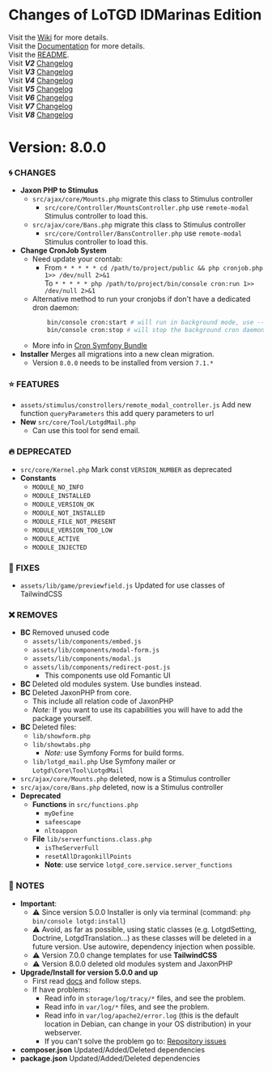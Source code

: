 # Changes of LoTGD IDMarinas Edition

Visit the [Wiki](https://github.com/idmarinas/lotgd-game/wiki) for more details.  
Visit the [Documentation](https://idmarinas.github.io/lotgd-game/) for more details.  
Visit the [README](https://github.com/idmarinas/lotgd-game/blob/migration/README.md).  
Visit **_V2_** [Changelog](https://github.com/idmarinas/lotgd-game/blob/migration/CHANGELOG-V2.md)  
Visit **_V3_** [Changelog](https://github.com/idmarinas/lotgd-game/blob/migration/CHANGELOG-V3.md)  
Visit **_V4_** [Changelog](https://github.com/idmarinas/lotgd-game/blob/migration/CHANGELOG-V4.md)  
Visit **_V5_** [Changelog](https://github.com/idmarinas/lotgd-game/blob/migration/CHANGELOG-V5.md)  
Visit **_V6_** [Changelog](https://github.com/idmarinas/lotgd-game/blob/migration/CHANGELOG-V6.md)  
Visit **_V7_** [Changelog](https://github.com/idmarinas/lotgd-game/blob/migration/CHANGELOG-V7.md)  
Visit **_V8_** [Changelog](https://github.com/idmarinas/lotgd-game/blob/migration/CHANGELOG-V8.md)  

# Version: 8.0.0

### :cyclone: CHANGES

-   **Jaxon PHP to Stimulus**
    -   `src/ajax/core/Mounts.php` migrate this class to Stimulus controller
        -   `src/core/Controller/MountsController.php` use `remote-modal` Stimulus controller to load this.
    -   `src/ajax/core/Bans.php` migrate this class to Stimulus controller
        -   `src/core/Controller/BansController.php` use `remote-modal` Stimulus controller to load this.
-   **Change CronJob System**
    -   Need update your crontab:
        -   From `* * * * * cd /path/to/project/public && php cronjob.php 1>> /dev/null 2>&1`  
            To `* * * * * php /path/to/project/bin/console cron:run 1>> /dev/null 2>&1`
    -   Alternative method to run your cronjobs if don't have a dedicated dron daemon:
        ```bash
            bin/console cron:start # will run in background mode, use --blocking to run in foreground
            bin/console cron:stop # will stop the background cron daemon
        ```
    -   More info in [Cron Symfony Bundle](https://github.com/Cron/Symfony-Bundle)
-   **Installer** Merges all migrations into a new clean migration.
    -   Version `8.0.0` needs to be installed from version `7.1.*`

### :star: FEATURES

-   `assets/stimulus/constrollers/remote_modal_controller.js` Add new function `queryParameters` this add query parameters to url
-   **New** `src/core/Tool/LotgdMail.php`
    -   Can use this tool for send email.

### :fire: DEPRECATED

-   `src/core/Kernel.php` Mark const `VERSION_NUMBER` as deprecated
-   **Constants**
    -   `MODULE_NO_INFO`
    -   `MODULE_INSTALLED`
    -   `MODULE_VERSION_OK`
    -   `MODULE_NOT_INSTALLED`
    -   `MODULE_FILE_NOT_PRESENT`
    -   `MODULE_VERSION_TOO_LOW`
    -   `MODULE_ACTIVE`
    -   `MODULE_INJECTED`

### :wrench: FIXES

-   `assets/lib/game/previewfield.js` Updated for use classes of TailwindCSS

### :x: REMOVES

-   **BC** Removed unused code
    -  `assets/lib/components/embed.js`
    -  `assets/lib/components/modal-form.js`
    -  `assets/lib/components/modal.js`
    -  `assets/lib/components/redirect-post.js`
       -  This components use old Fomantic UI
-   **BC** Deleted old modules system. Use bundles instead.
-   **BC** Deleted JaxonPHP from core.
    -   This include all relation code of JaxonPHP
    -   *Note:* If you want to use its capabilities you will have to add the package yourself.
-   **BC** Deleted files:
    -   `lib/showform.php`
    -   `lib/showtabs.php`
        -  *Note:* use Symfony Forms for build forms.
    -   `lib/lotgd_mail.php` Use Symfony mailer or `Lotgd\Core\Tool\LotgdMail`
-   `src/ajax/core/Mounts.php` deleted, now is a Stimulus controller
-   `src/ajax/core/Bans.php` deleted, now is a Stimulus controller
-   **Deprecated**
    -   **Functions** in `src/functions.php`
        -   `myDefine`
        -   `safeescape`
        -   `nltoappon`
    -   **File** `lib/serverfunctions.class.php`
        -   `isTheServerFull`
        -   `resetAllDragonkillPoints` 
        -   **Note**: use service `lotgd_core.service.server_functions`

### :notebook: NOTES

-   **Important**:
    -   :warning: Since version 5.0.0 Installer is only via terminal (command: `php bin/console lotgd:install`)
    -   :warning: Avoid, as far as possible, using static classes (e.g. LotgdSetting, Doctrine, LotgdTranslation...) as these classes will be deleted in a future version. Use autowire, dependency injection when possible.
    -   :warning: Version 7.0.0 change templates for use **TailwindCSS**
    -   :warning: Version 8.0.0 deleted old modules system and JaxonPHP
-   **Upgrade/Install for version 5.0.0 and up**
    -   First read [docs](https://github.com/idmarinas/lotgd-game/wiki/Skeleton) and follow steps.
    -   If have problems:
        -   Read info in `storage/log/tracy/*` files, and see the problem.
        -   Read info in `var/log/*` files, and see the problem.
        -   Read info in `var/log/apache2/error.log` (this is the default location in Debian, can change in your OS distribution) in your webserver.
        -   If you can't solve the problem go to: [Repository issues](https://github.com/idmarinas/lotgd-game/issues)
-   **composer.json** Updated/Added/Deleted dependencies
-   **package.json** Updated/Added/Deleted dependencies
